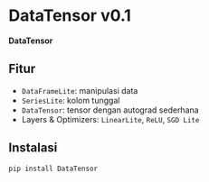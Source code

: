 # DataTensor v0.1

**DataTensor** 

## Fitur
- `DataFrameLite`: manipulasi data 
- `SeriesLite`: kolom tunggal 
- `DataTensor`: tensor dengan autograd sederhana
- Layers & Optimizers: `LinearLite`, `ReLU`, `SGD Lite`

## Instalasi
```bash
pip install DataTensor
